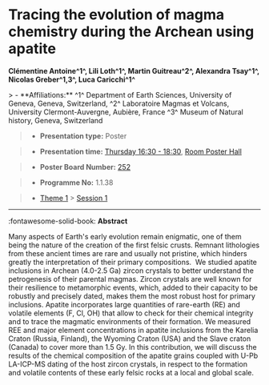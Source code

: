 # Tracing the evolution of magma chemistry during the Archean using apatite

**Clémentine Antoine^1^, Lili Loth^1^, Martin Guitreau^2^, Alexandra Tsay^1^, Nicolas Greber^1,3^, Luca Caricchi^1^**

<!-- more -->> - **Affiliations:** ^1^ Department of Earth Sciences, University of Geneva, Geneva, Switzerland, ^2^ Laboratoire Magmas et Volcans, University Clermont-Auvergne, Aubière, France ^3^ Museum of Natural history, Geneva, Switzerland

> - **Presentation type:** Poster

> - **Presentation time:** [Thursday 16:30 - 18:30](../sessions_comparison.md#__tabbed_3_6), [Room Poster Hall](../maps_venue.md#__tabbed_1_1)

> - **Poster Board Number:** [252](../map_poster_boards.md#thursday)

> - **Programme No:** 1.1.38

> - [Theme 1](../theme1.md) > [Session 1](../sessions/session-1-1.md)

--- 

:fontawesome-solid-book: **Abstract**

Many aspects of Earth's early evolution remain enigmatic, one of them being the nature of the creation of the first felsic crusts. Remnant lithologies from these ancient times are rare and usually not pristine, which hinders greatly the interpretation of their primary compositions.  We studied apatite inclusions in Archean (4.0-2.5 Ga) zircon crystals to better understand the petrogenesis of their parental magmas. Zircon crystals are well known for their resilience to metamorphic events, which, added to their capacity to be robustly and precisely dated, makes them the most robust host for primary inclusions. Apatite incorporates large quantities of rare-earth (RE) and volatile elements (F, Cl, OH) that allow to check for their chemical integrity and to trace the magmatic environments of their formation. We measured REE and major element concentrations in apatite inclusions from the Karelia Craton (Russia, Finland), the Wyoming Craton (USA) and the Slave craton (Canada) to cover more than 1.5 Gy. In this contribution, we will discuss the results of the chemical composition of the apatite grains coupled with U-Pb LA-ICP-MS dating of the host zircon crystals, in respect to the formation and volatile contents of these early felsic rocks at a local and global scale.

